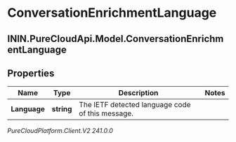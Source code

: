 # ConversationEnrichmentLanguage

## ININ.PureCloudApi.Model.ConversationEnrichmentLanguage

## Properties

|Name | Type | Description | Notes|
|------------ | ------------- | ------------- | -------------|
| **Language** | **string** | The IETF detected language code of this message. | |



_PureCloudPlatform.Client.V2 241.0.0_
